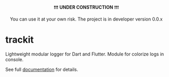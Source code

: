 <p align="center">
❗️❗️❗️ <b>UNDER CONSTRUCTION</b> ❗️❗️❗️
</p>
<p align="center">
You can use it at your own risk. The project is in developer version 0.0.x
</p>

# trackit

Lightweight modular logger for Dart and Flutter. Module for colorize logs in console.

See full [documentation](https://github.com/unger1984/trackit) for details.